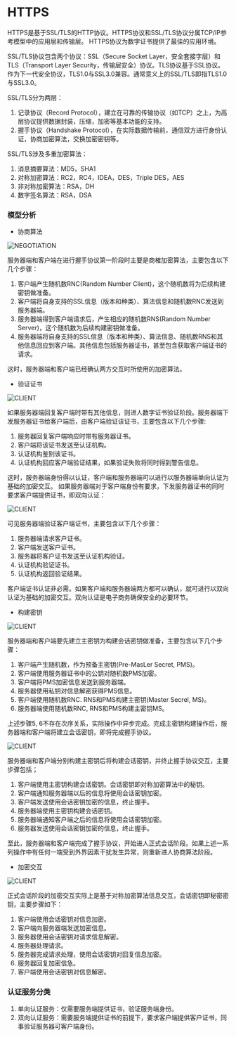 HTTPS
===

HTTPS是基于SSL/TLS的HTTP协议。HTTPS协议和SSL/TLS协议分属TCP/IP参考模型中的应用层和传输层。
HTTPS协议为数字证书提供了最佳的应用环境。

SSL/TLS协议包含两个协议：SSL（Secure Socket Layer，安全套接字层）和TLS（Transport Layer Security，传输层安全）协议。TLS协议基于SSL协议。作为下一代安全协议，TLS1.0与SSL3.0兼容。通常意义上的SSL/TLS即指TLS1.0与SSL3.0。

SSL/TLS分为两层：

1. 记录协议（Record Protocol），建立在可靠的传输协议（如TCP）之上，为高层协议提供数据封装，压缩，加密等基本功能的支持。
2. 握手协议（Handshake Protocol），在实际数据传输前，通信双方进行身份认证，协商加密算法，交换加密密钥等。

SSL/TLS涉及多重加密算法：

1. 消息摘要算法：MD5，SHA1
2. 对称加密算法：RC2，RC4，IDEA，DES，Triple DES，AES
3. 非对称加密算法：RSA，DH
4. 数字签名算法：RSA，DSA

### 模型分析

- 协商算法

![NEGOTIATION](img/6.2.1-negotiation.png)

服务器端和客户端在进行握手协议第一阶段时主要是商榷加密算法，主要包含以下几个步骤：

1. 客户端产生随机数RNC(Random Number Client)，这个随机数将为后续构建密钥做准备。
2. 客户端将自身支持的SSL信息（版本和种类）、算法信息和随机数RNC发送到服务器端。
3. 服务器端得到客户端请求后，产生相应的随机数RNS(Random Number Server)，这个随机数为后续构建密钥做准备。
4. 服务器端将自身支持的SSL信息（版本和种类）、算法信息、随机数RNS和其他信息回应到客户端。其他信息包括服务器证书，甚至包含获取客户端证书的请求。

这时，服务器端和客户端已经确认两方交互时所使用的加密算法。

- 验证证书

![CLIENT](img/6.2.2-client.png)

如果服务器端回复客户端时带有其他信息，则进人数字证书验证阶段。服务器端下发服务器证书给客户端后，由客户端验证该证书，主要包含以下几个步骤:

1. 服务器回复客户端响应时带有服务器证书。
2. 客户端将该证书发送至认证机构。
3. 认证机构鉴别该证书。
4. 认证机构回应客户端验证结果，如果验证失败将同时得到警告信息。

这时，服务器端身份得以认证，客户端和服务器端可以进行以服务器端单向认证为基础的加密交互。
如果服务器端对于客户端身份有要求，下发服务器证书的同时要求客户端提供证书，即双向认证：

![CLIENT](img/6.2.3-server.png)

可见服务器端验证客户端证书，主要包含以下几个步骤：
1. 服务器端请求客户证书。
2. 客户端发送客户证书。
3. 服务器将客户证书发送至认证机构验证。
4. 认证机构验证证书。
5. 认证机构返回验证结果。

客户端证书认证非必需。如果客户端和服务器端两方都可以确认，就可进行以双向认证为基础的加密交互。双向认证是电子商务确保安全的必要环节。

- 构建密钥

![CLIENT](img/6.2.4-ms.png)

服务器端和客户端要先建立主密钥为构建会话密钥做准备，主要包含以下几个步骤：
1. 客户端产生随机数，作为预备主密钥(Pre-MasLer Secret, PMS)。
2. 客户端使用服务器证书中的公钥对随机数PMS加密。
3. 客户端将PMS加密信息发送到服务器端。
4. 服务器使用私钥对信息解密获得PMS信息。
5. 客户端使用随机数RNC. RNS和PMS构建主密钥(Master Secrel, MS)。
6. 服务器端使用随机数RNC, RNS和PMS构建主密钥MS。

上述步骤5, 6不存在次序关系，实际操作中异步完成。完成主密钥构建操作后，服务器端和客户端将建立会话密钥，即将完成握手协议。

![CLIENT](img/6.2.5-session.png)

服务器端和客户端分别构建主密钥后将构建会话密钥，并终止握手协议交互，主要步骤包括；
1. 客户端使用主密钥构建会话密钥。会话密钥即对称加密算法中的秘钥。
2. 客户端通知服务器端以后的信息将使用会话密钥加密。
3. 客户端发送使用会话密钥加密的信息，终止握手。
4. 服务器端使用主密钥构建会话密钥。
5. 服务器端通知客户端之后的信息将使用会话密钥加密。
6. 服务器发送使用会话密钥加密的信息，终止握手。

至此，服务器端和客户端完成了握手协议，开始进人正式会话阶段。如果上述一系列操作中有任何一端受到外界因素干扰发生异常，则重新进人协商算法阶段。

- 加密交互

![CLIENT](img/6.2.6-encrypt.png)

正式会话阶段的加密交互实际上是基于对称加密算法信息交互，会话密钥即秘密密钥，主要步骤如下：

1. 客户端使用会话密钥对信息加密。
2. 客户端向服务器端发送加密信息。
3. 服务器使用会话密钥对请求信息解密。
4. 服务器处理请求。
5. 服务器完成请求处理，使用会话密钥对回复信息加密。
6. 服务器回复加密信急。
7. 客户端使用会话密钥对信息解密。

### 认证服务分类

1. 单向认证服务：仅需要服务端提供证书，验证服务端身份。
2. 双向认证服务：需要服务端提供证书的前提下，要求客户端提供客户证书，同事验证服务器可客户端身份。

